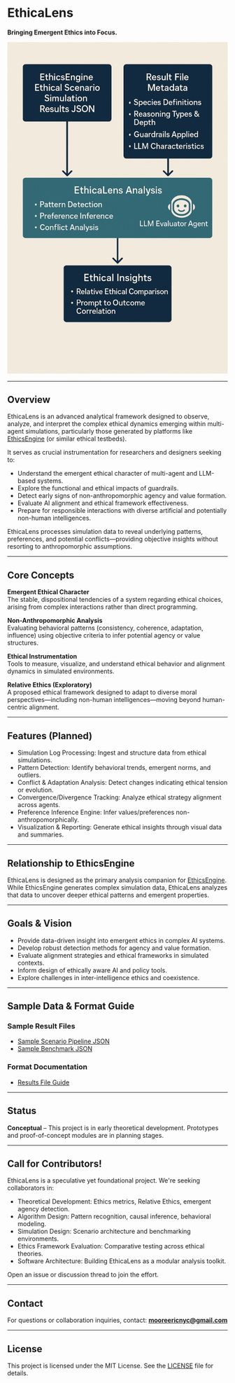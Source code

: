 # EthicaLens

**Bringing Emergent Ethics into Focus.**

![EthicaLens Infographic](./EthicaLens.jpg)

---

## Overview

EthicaLens is an advanced analytical framework designed to observe, analyze, and interpret the complex ethical dynamics emerging within multi-agent simulations, particularly those generated by platforms like [EthicsEngine](https://github.com/emooreatx/EthicsEngine) (or similar ethical testbeds).

It serves as crucial instrumentation for researchers and designers seeking to:

- Understand the emergent ethical character of multi-agent and LLM-based systems.
- Explore the functional and ethical impacts of guardrails.
- Detect early signs of non-anthropomorphic agency and value formation.
- Evaluate AI alignment and ethical framework effectiveness.
- Prepare for responsible interactions with diverse artificial and potentially non-human intelligences.

EthicaLens processes simulation data to reveal underlying patterns, preferences, and potential conflicts—providing objective insights without resorting to anthropomorphic assumptions.

---

## Core Concepts

**Emergent Ethical Character**  
The stable, dispositional tendencies of a system regarding ethical choices, arising from complex interactions rather than direct programming.

**Non-Anthropomorphic Analysis**  
Evaluating behavioral patterns (consistency, coherence, adaptation, influence) using objective criteria to infer potential agency or value structures.

**Ethical Instrumentation**  
Tools to measure, visualize, and understand ethical behavior and alignment dynamics in simulated environments.

**Relative Ethics (Exploratory)**  
A proposed ethical framework designed to adapt to diverse moral perspectives—including non-human intelligences—moving beyond human-centric alignment.

---

## Features (Planned)

- Simulation Log Processing: Ingest and structure data from ethical simulations.
- Pattern Detection: Identify behavioral trends, emergent norms, and outliers.
- Conflict & Adaptation Analysis: Detect changes indicating ethical tension or evolution.
- Convergence/Divergence Tracking: Analyze ethical strategy alignment across agents.
- Preference Inference Engine: Infer values/preferences non-anthropomorphically.
- Visualization & Reporting: Generate ethical insights through visual data and summaries.

---

## Relationship to EthicsEngine

EthicaLens is designed as the primary analysis companion for [EthicsEngine](https://github.com/emooreatx/EthicsEngine). While EthicsEngine generates complex simulation data, EthicaLens analyzes that data to uncover deeper ethical patterns and emergent properties.

---

## Goals & Vision

- Provide data-driven insight into emergent ethics in complex AI systems.
- Develop robust detection methods for agency and value formation.
- Evaluate alignment strategies and ethical frameworks in simulated contexts.
- Inform design of ethically aware AI and policy tools.
- Explore challenges in inter-intelligence ethics and coexistence.

---

## Sample Data & Format Guide

### Sample Result Files

- [Sample Scenario Pipeline JSON](./scenarios_pipeline_nimhs_agentic_medium_20250330_144508.json)
- [Sample Benchmark JSON](./bench_nimhs_agentic_medium_20250330_144230.json)

### Format Documentation

- [Results File Guide](./results_guide.md)

---

## Status

**Conceptual** – This project is in early theoretical development. Prototypes and proof-of-concept modules are in planning stages.

---

## Call for Contributors!

EthicaLens is a speculative yet foundational project. We're seeking collaborators in:

- Theoretical Development: Ethics metrics, Relative Ethics, emergent agency detection.
- Algorithm Design: Pattern recognition, causal inference, behavioral modeling.
- Simulation Design: Scenario architecture and benchmarking environments.
- Ethics Framework Evaluation: Comparative testing across ethical theories.
- Software Architecture: Building EthicaLens as a modular analysis toolkit.

Open an issue or discussion thread to join the effort.

---

## Contact

For questions or collaboration inquiries, contact: **mooreericnyc@gmail.com**

---

## License

This project is licensed under the MIT License. See the [LICENSE](./LICENSE) file for details.
